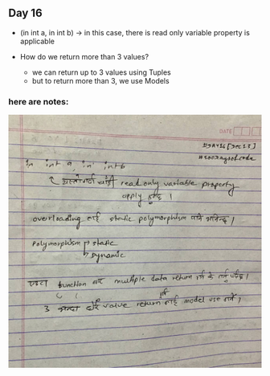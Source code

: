 ## Day 16

* (in int a, in int b) -> in this case, there is read only variable property is applicable

* How do we return more than 3 values?
    * we can return up to 3 values using Tuples
    * but to return more than 3, we use Models

### here are notes:
![Images](https://github.com/realtirtha/100DaysOfCode-ProgressTracker/blob/main/images/16a.jpg)
